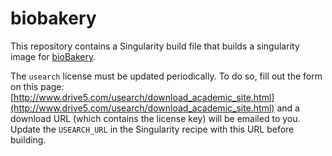 # biobakery

This repository contains a Singularity build file that builds a singularity
image for [bioBakery](https://bitbucket.org/biobakery/biobakery/wiki/Home).

The `usearch` license must be updated periodically. To do so, fill out the form
on this page:
[http://www.drive5.com/usearch/download_academic_site.html](http://www.drive5.com/usearch/download_academic_site.html)
and a download URL (which contains the license key) will be emailed to you.
Update the `USEARCH_URL` in the Singularity recipe with this URL before
building.
